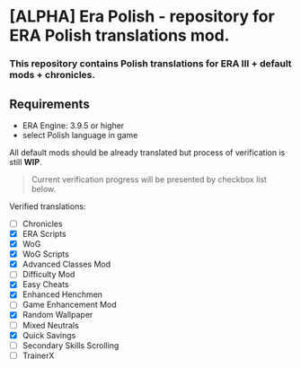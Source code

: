 # [ALPHA] Era Polish - repository for ERA Polish translations mod.
### This repository contains Polish translations for **ERA III** + default mods + chronicles.

## Requirements
- ERA Engine: 3.9.5 or higher
- select Polish language in game

All default mods should be already translated but process of verification is still **WIP**.
> Current verification progress will be presented by checkbox list below.

Verified translations:
- [ ] Chronicles
- [x] ERA Scripts
- [x] WoG
- [x] WoG Scripts
- [x] Advanced Classes Mod
- [ ] Difficulty Mod
- [x] Easy Cheats
- [x] Enhanced Henchmen
- [ ] Game Enhancement Mod
- [x] Random Wallpaper
- [ ] Mixed Neutrals
- [x] Quick Savings
- [ ] Secondary Skills Scrolling
- [ ] TrainerX

